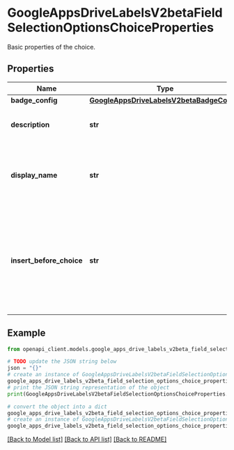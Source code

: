 # GoogleAppsDriveLabelsV2betaFieldSelectionOptionsChoiceProperties

Basic properties of the choice.

## Properties

Name | Type | Description | Notes
------------ | ------------- | ------------- | -------------
**badge_config** | [**GoogleAppsDriveLabelsV2betaBadgeConfig**](GoogleAppsDriveLabelsV2betaBadgeConfig.md) |  | [optional] 
**description** | **str** | The description of this label. | [optional] 
**display_name** | **str** | Required. The display text to show in the UI identifying this field. | [optional] 
**insert_before_choice** | **str** | Input only. Insert or move this choice before the indicated choice. If empty, the choice is placed at the end of the list. | [optional] 

## Example

```python
from openapi_client.models.google_apps_drive_labels_v2beta_field_selection_options_choice_properties import GoogleAppsDriveLabelsV2betaFieldSelectionOptionsChoiceProperties

# TODO update the JSON string below
json = "{}"
# create an instance of GoogleAppsDriveLabelsV2betaFieldSelectionOptionsChoiceProperties from a JSON string
google_apps_drive_labels_v2beta_field_selection_options_choice_properties_instance = GoogleAppsDriveLabelsV2betaFieldSelectionOptionsChoiceProperties.from_json(json)
# print the JSON string representation of the object
print(GoogleAppsDriveLabelsV2betaFieldSelectionOptionsChoiceProperties.to_json())

# convert the object into a dict
google_apps_drive_labels_v2beta_field_selection_options_choice_properties_dict = google_apps_drive_labels_v2beta_field_selection_options_choice_properties_instance.to_dict()
# create an instance of GoogleAppsDriveLabelsV2betaFieldSelectionOptionsChoiceProperties from a dict
google_apps_drive_labels_v2beta_field_selection_options_choice_properties_from_dict = GoogleAppsDriveLabelsV2betaFieldSelectionOptionsChoiceProperties.from_dict(google_apps_drive_labels_v2beta_field_selection_options_choice_properties_dict)
```
[[Back to Model list]](../README.md#documentation-for-models) [[Back to API list]](../README.md#documentation-for-api-endpoints) [[Back to README]](../README.md)


